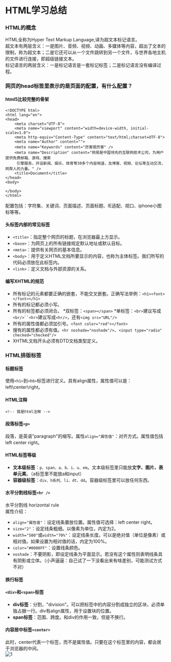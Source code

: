 HTML学习总结
================
### HTML的概念
HTML全称为Hyper Text Markup Language,译为超文本标记语言。<br/>
超文本有两层含义：一是图片、音频、视频、动画、多媒体等内容，超出了文本的限制，称为超文本；二是它还可以从一个文件跳转到另一个文件，与世界各地主机的文件进行连接，即超级链接文本。<br/>
标记语言的两层含义：一是标记语言是一套标记标签；二是标记语言没有编译过程。<br/>
### 网页的head标签里表示的是页面的配置，有什么配置？
#### html5比较完整的骨架
````
<!DOCTYPE html>
<html lang="en">
<head>
    <meta charset="UTF-8">
    <meta name="viewport" content="width=device-width, initial-scale=1.0">
	<meta http-equiv="Content-Type" content="text/html;charset=UTF-8">
	<meta name="Author" content="">
    <meta name="Keywords" content="厉害很厉害" />
    <meta name="Description" content="网易是中国领先的互联网技术公司，为用户提供免费邮箱、游戏、搜索
     引擎服务，开设新闻、娱乐、体育等30多个内容频道，及博客、视频、论坛等互动交流，网聚人的力量。" />
    <title>Document</title>
</head>
<body>

</body>
</html>
````
配置包括：字符集、关键词、页面描述、页面标题、IE适配、视口、iphone小图标等等。
#### 头标签内部的常见标签
* `<title>`：指定整个网页的标题，在浏览器最上方显示。
* `<base>`：为网页上的所有链接规定默认地址或默认目标。
* `<meta>`：提供有关网页的基本信息。
* `<body>`：用于定义HTML文档所要显示的内容，也称为主体标签。我们所写的代码必须放在此标签内。
* `<link>`：定义文档与外部资源的关系。
#### 编写XHTML的规范
* 所有标记的元素都要正确的嵌套，不能交叉嵌套。正确写法举例：`<h1><font></font></h1>`
* 所有的标记都必须小写。
* 所有的标签都必须闭合。
	*双标签：`<span></span>`
	*单标签：`<br>`建议写成`<br/>``<hr>`建议写成`<hr/>`，还有`<img src="URL"/>`
* 所有的属性值都必须加引号。`<font color="red"></font>`
* 搜有的属性都必须有值。`<hr noshade="noshade"/>`、`<input type="radio" checked="checked"/>`
* XHTML文档开头必须有DTD文档类型定义。
### HTML排版标签
#### 标题标签
使用`<h1>`到`<h6>`标签进行定义。具有align属性，属性值可以是：left\center\right。
#### HTML注释
`<!-- 我是html注释 -->`
#### 段落标签`<p>`
段落，是英语"paragraph"的缩写。属性`align="属性值"`：对齐方式。属性值包括left center right。
#### HTML标签等级
* **文本级标签**：`p、span、a、b、i、u、em`。文本级标签里只能放**文字、图片、表单元素**。（a标签里不能放a和input）
* **容器级标签**：`div、h系列、li、dt、dd`。容器级标签里可以放任何东西。
#### 水平分割线标签`<hr />`
水平分割线 horizontal rule <br/>
属性介绍：<br/>
* `align="属性值"`：设定线条置放位置。属性值可选择：left center right。
* `size="2"`：设定线条粗细。以像素为单位，内定为2。
* `width="500"`或`width="70%"`：设定线条长度。可以是绝对值（单位是像素）或相对值。如果设置为相对值的话，内定为100%。
* `color="#0000FF"`：设置线条颜色。
* `noshade`：不要阴影，即设定线条为平面显示。若没有这个属性则表明线条具有阴影或立体。（小声逼逼：自己试了一下没看出来有啥差别，可能测试方式不对）
#### 换行标签<br />
#### `<div>`和`<span>`标签
* **div标签**：分割，"division"。可以把标签中的内容分割成独立的区块，必须单独占据一行。div有align属性，用于设置块的位置。
* **span标签**：范围、跨度。和div的作用一致，但是不换行。
#### 内容居中标签`<center>`
此时，center代表一个标签，而不是属性值。只要在这个标签里的内容，都会居于浏览器的中间。<br />
![1](https://user-images.githubusercontent.com/66710812/167578459-0f751a6b-1866-4a2d-acc3-30f4740e0e9e.png)
